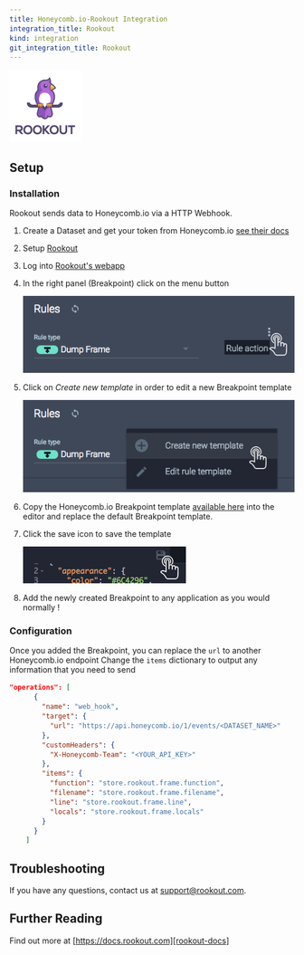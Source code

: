 ```yaml
---
title: Honeycomb.io-Rookout Integration
integration_title: Rookout
kind: integration
git_integration_title: Rookout
---
```


![logo][rookout-image]

## Setup

### Installation

Rookout sends data to Honeycomb.io via a HTTP Webhook.

1. Create a Dataset and get your token from Honeycomb.io [see their docs](honeycomb-token-docs-url)

2. Setup [Rookout][rookout-url]

3. Log into [Rookout's webapp][rookout-app-url]

1. In the right panel (Breakpoint) click on the menu button

    ![Breakpoint actions menu](screenshots/click_rule_action.png)

1. Click on *Create new template* in order to edit a new Breakpoint template

    ![Create new template button](screenshots/click_new_template.png)

1. Copy the Honeycomb.io Breakpoint template [available here](rule-template.json) into the editor and replace the default Breakpoint template.


1. Click the save icon to save the template

    ![Click Save Icon](screenshots/click_save.png)

1. Add the newly created Breakpoint to any application as you would normally !

### Configuration

Once you added the Breakpoint, you can replace the `url` to another Honeycomb.io endpoint
Change the `items` dictionary to output any information that you need to send

```json
"operations": [
      {
        "name": "web_hook",
        "target": {
          "url": "https://api.honeycomb.io/1/events/<DATASET_NAME>"
        },
        "customHeaders": {
          "X-Honeycomb-Team": "<YOUR_API_KEY>"
        },
        "items": {
          "function": "store.rookout.frame.function",
          "filename": "store.rookout.frame.filename",
          "line": "store.rookout.frame.line",
          "locals": "store.rookout.frame.locals"
        }
      }
    ]
```

## Troubleshooting
If you have any questions, contact us at support@rookout.com.

## Further Reading
Find out more at [https://docs.rookout.com][rookout-docs]

[rookout-image]: logos/avatars-bot.png
[rookout-url]: https://docs.rookout.com/docs/getting-started.html
[rookout-docs]: https://docs.rookout.com/
[rookout-app-url]: https://app.rookout.com
[Honeycomb.io-token-docs-url]: https://docs.honeycomb.io/getting-data-in/send-your-first-events/
